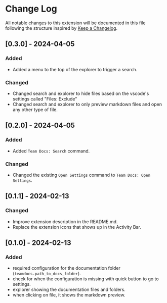 # Change Log

All notable changes to this extension will be documented in this file following the structure inspired by [Keep a Changelog](https://keepachangelog.com/).

## [0.3.0] - 2024-04-05

### Added
- Added a menu to the top of the explorer to trigger a search.

### Changed
- Changed search and explorer to hide files based on the vscode's settings called "Files: Exclude"
- Changed search and explorer to only preview markdown files and open any other type of file.

## [0.2.0] - 2024-04-05

### Added
- Added `Team Docs: Search` command.

### Changed
- Changed the existing `Open Settings` command to `Team Docs: Open Settings`.

## [0.1.1] - 2024-02-13

### Changed
- Improve extension description in the README.md.
- Replace the extension icons that shows up in the Activity Bar.

## [0.1.0] - 2024-02-13

### Added
- required configuration for the documentation folder (`teamdocs.path_to_docs_folder`).
- check for when the configuration is missing with quick button to go to settings.
- explorer showing the documentation files and folders.
- when clicking on file, it shows the markdown preview.